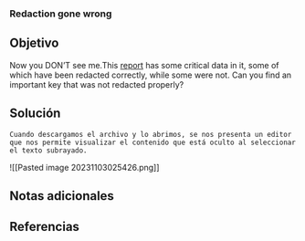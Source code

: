 ### Redaction gone wrong
## Objetivo
Now you DON’T see me.This [report](https://artifacts.picoctf.net/c/84/Financial_Report_for_ABC_Labs.pdf) has some critical data in it, some of which have been redacted correctly, while some were not. Can you find an important key that was not redacted properly?
## Solución 
```shell
Cuando descargamos el archivo y lo abrimos, se nos presenta un editor que nos permite visualizar el contenido que está oculto al seleccionar el texto subrayado.
```

![[Pasted image 20231103025426.png]]
## Notas adicionales
## Referencias